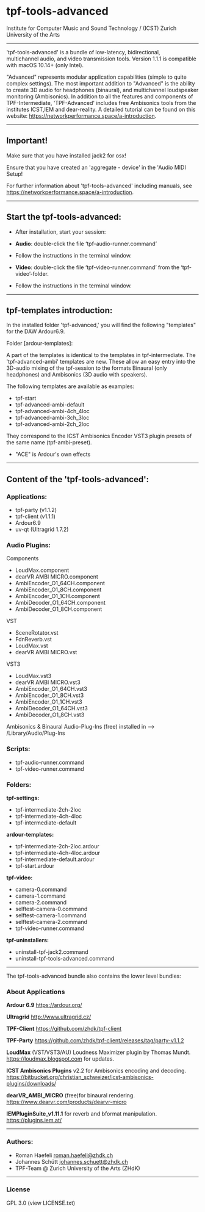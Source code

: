 # tpf-tools-advanced
Institute for Computer Music and Sound Technology / (ICST) Zurich University of the Arts

---

'tpf-tools-advanced' is a bundle of low-latency, bidirectional, multichannel audio, and video transmission tools. 
Version 1.1.1 is compatible with macOS 10.14+ (only Intel).

"Advanced" represents modular application capabilities (simple to quite complex settings). The most important addition to "Advanced" is the ability to create 3D audio for headphones (binaural), and multichannel loudspeaker monitoring (Ambisonics).
In addition to all the features and components of TPF-Intermediate, 'TPF-Advanced' includes free Ambisonics tools from the institutes ICST,IEM and dear-reality.  A detailed tutorial can be found on this website: <https://networkperformance.space/a-introduction>.

----

Important!
---

Make sure that you have installed jack2 for osx!

Ensure that you have created an 'aggregate - device' in the 'Audio MIDI Setup!

For further information about 'tpf-tools-advanced' including manuals, see <https://networkperformance.space/a-introduction>.

----

## Start the tpf-tools-advanced:

- After installation, start your session:

- **Audio**: double-click the file ‘tpf-audio-runner.command’ 
 
- Follow the instructions in the terminal window.

- **Video**: double-click the file ‘tpf-video-runner.command’ from the ‘tpf-video’-folder. 

- Follow the instructions in the terminal window.

---

tpf-templates introduction:
---

In the installed folder 'tpf-advanced,' you will find the following "templates" for the DAW Ardour6.9.

Folder [ardour-templates]:

A part of the templates is identical to the templates in tpf-intermediate.
The 'tpf-advanced-ambi' templates are new. These allow an easy entry into the 3D-audio mixing of the tpf-session to the formats Binaural (only headphones) and Ambisonics (3D audio with speakers).

The following templates are available as examples:
- tpf-start
- tpf-advanced-ambi-default
- tpf-advanced-ambi-4ch_4loc
- tpf-advanced-ambi-3ch_3loc
- tpf-advanced-ambi-2ch_2loc

They correspond to the ICST Ambisonics Encoder VST3 plugin presets of the same name (tpf-ambi-preset).

- "ACE" is Ardour's own effects

----

## Content of the 'tpf-tools-advanced':

### Applications:
- tpf-party (v1.1.2)
- tpf-client (v1.1.1)
- Ardour6.9
- uv-qt (Ultragrid 1.7.2)

### Audio Plugins:

Components
- LoudMax.component
- dearVR AMBI MICRO.component
- AmbiEncoder_O1_64CH.component
- AmbiEncoder_O1_8CH.component
- AmbiEncoder_O1_1CH.component
- AmbiDecoder_O1_64CH.component
- AmbiDecoder_O1_8CH.component

VST
- SceneRotator.vst
- FdnReverb.vst
- LoudMax.vst
- dearVR AMBI MICRO.vst


VST3
- LoudMax.vst3
- dearVR AMBI MICRO.vst3
- AmbiEncoder_O1_64CH.vst3
- AmbiEncoder_O1_8CH.vst3
- AmbiEncoder_O1_1CH.vst3
- AmbiDecoder_O1_64CH.vst3
- AmbiDecoder_O1_8CH.vst3

Ambisonics & Binaural Audio-Plug-Ins (free) 
installed in --> /Library/Audio/Plug-Ins

### Scripts:
- tpf-audio-runner.command
- tpf-video-runner.command

### Folders:

**tpf-settings:**
- tpf-intermediate-2ch-2loc
- tpf-intermediate-4ch-4loc
- tpf-intermediate-default

**ardour-templates:**
- tpf-intermediate-2ch-2loc.ardour
- tpf-intermediate-4ch-4loc.ardour
- tpf-intermediate-default.ardour
- tpf-start.ardour

**tpf-video:**
- camera-0.command
- camera-1.command
- camera-2.command
- selftest-camera-0.command
- selftest-camera-1.command
- selftest-camera-2.command
- tpf-video-runner.command

**tpf-uninstallers:**
- uninstall-tpf-jack2.command
- uninstall-tpf-tools-advanced.command

----

The tpf-tools-advanced bundle also contains the lower level bundles:

### About Applications

**Ardour 6.9**
<https://ardour.org/>

**Ultragrid**
<http://www.ultragrid.cz/> 

**TPF-Client**
<https://github.com/zhdk/tpf-client>

**TPF-Party**
<https://github.com/zhdk/tpf-client/releases/tag/party-v1.1.2>

**LoudMax** (VST/VST3/AU) Loudness Maximizer plugin by Thomas Mundt.
<https://loudmax.blogspot.com> for updates. 

**ICST Ambisonics Plugins** v2.2 for Ambisonics encoding and decoding.
<https://bitbucket.org/christian_schweizer/icst-ambisonics-plugins/downloads/>

**dearVR_AMBI_MICRO** (free)for binaural rendering.
<https://www.dearvr.com/products/dearvr-micro>

**IEMPluginSuite_v1.11.1** for reverb and bformat manipulation.
<https://plugins.iem.at/>

----

### Authors:

* Roman Haefeli <roman.haefeli@zhdk.ch>
* Johannes Schütt <johannes.schuett@zhdk.ch>
* TPF-Team @ Zurich University of the Arts (ZHdK)

-----

### License
GPL 3.0 (view LICENSE.txt)

